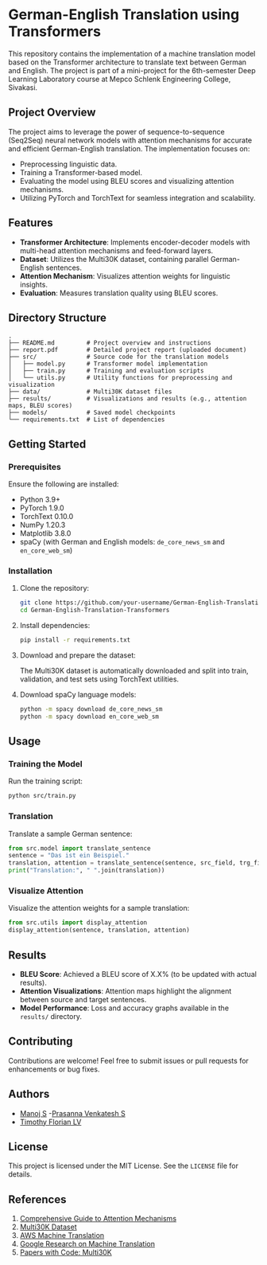 # German-English Translation using Transformers

This repository contains the implementation of a machine translation model based on the Transformer architecture to translate text between German and English. The project is part of a mini-project for the 6th-semester Deep Learning Laboratory course at Mepco Schlenk Engineering College, Sivakasi.

## Project Overview

The project aims to leverage the power of sequence-to-sequence (Seq2Seq) neural network models with attention mechanisms for accurate and efficient German-English translation. The implementation focuses on:

- Preprocessing linguistic data.
- Training a Transformer-based model.
- Evaluating the model using BLEU scores and visualizing attention mechanisms.
- Utilizing PyTorch and TorchText for seamless integration and scalability.

## Features

- **Transformer Architecture**: Implements encoder-decoder models with multi-head attention mechanisms and feed-forward layers.
- **Dataset**: Utilizes the Multi30K dataset, containing parallel German-English sentences.
- **Attention Mechanism**: Visualizes attention weights for linguistic insights.
- **Evaluation**: Measures translation quality using BLEU scores.

## Directory Structure

```plaintext
.
├── README.md         # Project overview and instructions
├── report.pdf        # Detailed project report (uploaded document)
├── src/              # Source code for the translation models
│   ├── model.py      # Transformer model implementation
│   ├── train.py      # Training and evaluation scripts
│   └── utils.py      # Utility functions for preprocessing and visualization
├── data/             # Multi30K dataset files
├── results/          # Visualizations and results (e.g., attention maps, BLEU scores)
├── models/           # Saved model checkpoints
└── requirements.txt  # List of dependencies
```

## Getting Started

### Prerequisites

Ensure the following are installed:

- Python 3.9+
- PyTorch 1.9.0
- TorchText 0.10.0
- NumPy 1.20.3
- Matplotlib 3.8.0
- spaCy (with German and English models: `de_core_news_sm` and `en_core_web_sm`)

### Installation

1. Clone the repository:

   ```bash
   git clone https://github.com/your-username/German-English-Translation-Transformers.git
   cd German-English-Translation-Transformers
   ```

2. Install dependencies:

   ```bash
   pip install -r requirements.txt
   ```

3. Download and prepare the dataset:

   The Multi30K dataset is automatically downloaded and split into train, validation, and test sets using TorchText utilities.

4. Download spaCy language models:

   ```bash
   python -m spacy download de_core_news_sm
   python -m spacy download en_core_web_sm
   ```

## Usage

### Training the Model

Run the training script:

```bash
python src/train.py
```

### Translation

Translate a sample German sentence:

```python
from src.model import translate_sentence
sentence = "Das ist ein Beispiel."
translation, attention = translate_sentence(sentence, src_field, trg_field, model, device)
print("Translation:", " ".join(translation))
```

### Visualize Attention

Visualize the attention weights for a sample translation:

```python
from src.utils import display_attention
display_attention(sentence, translation, attention)
```

## Results

- **BLEU Score**: Achieved a BLEU score of X.X% (to be updated with actual results).
- **Attention Visualizations**: Attention maps highlight the alignment between source and target sentences.
- **Model Performance**: Loss and accuracy graphs available in the `results/` directory.

## Contributing

Contributions are welcome! Feel free to submit issues or pull requests for enhancements or bug fixes.

## Authors

- [Manoj S](https://github.com/Jonam-2004)
-[Prasanna Venkatesh S](https://github.com/anna123venkat)
- [Timothy Florian LV](https://github.com/TimothyFlorian)

## License

This project is licensed under the MIT License. See the `LICENSE` file for details.

## References

1. [Comprehensive Guide to Attention Mechanisms](https://www.analyticsvidhya.com/blog/2019/11/comprehensive-guide-attention-mechanism-deep-learning/)
2. [Multi30K Dataset](https://www.statmt.org/wmt16/multimodal-task.html)
3. [AWS Machine Translation](https://aws.amazon.com/what-is/machine-translation/)
4. [Google Research on Machine Translation](https://research.google/research-areas/machine-translation/)
5. [Papers with Code: Multi30K](https://paperswithcode.com/dataset/multi30k)
